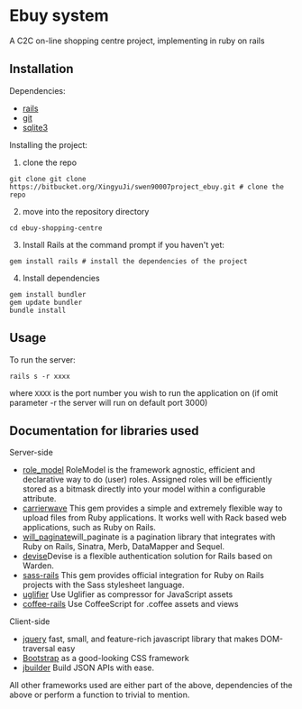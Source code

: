 # Ebuy system
A C2C on-line shopping centre project, implementing in ruby on rails
## Installation

Dependencies:
- [rails](http://http://rubyonrails.org/)
- [git](http://git-scm.com/)
- [sqlite3](https://sqlite.org/)

Installing the project:
1. clone the repo
 
 ```
git clone git clone https://bitbucket.org/XingyuJi/swen90007project_ebuy.git # clone the repo
```
2. move into the repository directory
 
 ```
cd ebuy-shopping-centre
```
3. Install Rails at the command prompt if you haven't yet:
 
 ```
gem install rails # install the dependencies of the project
```
4. Install dependencies
 
 ```
gem install bundler
gem update bundler
bundle install
```

## Usage

To run the server:
```
rails s -r xxxx
```
where `XXXX` is the port number you wish to run the application on (if omit parameter -r the server will run on default port 3000)

## Documentation for libraries used

Server-side

- [role_model](https://github.com/martinrehfeld/role_model) RoleModel is the framework agnostic, efficient and declarative way to do (user) roles. Assigned roles will be efficiently stored as a bitmask directly into your model within a configurable attribute.
- [carrierwave](https://github.com/carrierwaveuploader/carrierwave) This gem provides a simple and extremely flexible way to upload files from Ruby applications. It works well with Rack based web applications, such as Ruby on Rails.
- [will_paginate](https://github.com/mislav/will_paginate)will_paginate is a pagination library that integrates with Ruby on Rails, Sinatra, Merb, DataMapper and Sequel.
- [devise](https://github.com/plataformatec/devise)Devise is a flexible authentication solution for Rails based on Warden.
- [sass-rails](https://github.com/rails/sass-rails) This gem provides official integration for Ruby on Rails projects with the Sass stylesheet language.
- [uglifier](https://github.com/lautis/uglifier) Use Uglifier as compressor for JavaScript assets
- [coffee-rails](https://github.com/rails/coffee-rails) Use CoffeeScript for .coffee assets and views

Client-side

- [jquery](http://jquery.com/) fast, small, and feature-rich javascript library that makes DOM-traversal easy
- [Bootstrap](http://getbootstrap.com/) as a good-looking CSS framework
- [jbuilder](https://github.com/rails/jbuilder) Build JSON APIs with ease.

All other frameworks used are either part of the above, dependencies of the above or perform a function to trivial to mention.
